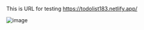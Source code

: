 This is URL for testing https://todolist183.netlify.app/

![image](https://github.com/user-attachments/assets/d4af7c26-4ce7-4e34-ba6e-8c6388718a75)
